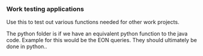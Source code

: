 ### Work testing applications

Use this to test out various functions needed for other work projects. 

The python folder is if we have an equivalent python function to the java code. Example for this would be the EON queries. They should ultimately be done in python..

